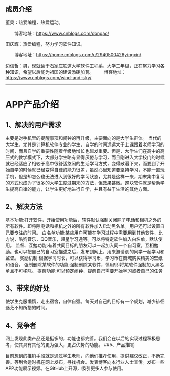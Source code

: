 ## 成员介绍
董奥：热爱编程，热爱运动。

　　博客地址：https://www.cnblogs.com/dongao/

田庆辉：热爱编程，努力学习软件知识。

　　博客地址：https://home.cnblogs.com/u/2940500426yingxin/

边信哲：男，现就读于石家庄铁道大学软件工程系，大学二年级，正在努力学习各种知识，希望以后能为祖国的建设添砖加瓦。
　　博客地址：https://www.cnblogs.com/wind-and-sky/
  
  ---
# APP产品介绍
## 1、解决的用户需求

主要是对手机里的提醒事项和闹钟的再升级，主要面向的是大学生群体。
当代的大学生，尤其是计算机软件专业的学生，自学的时间远远大于上课跟着老师学习的时间，而且自学的重要性随着年级地增长也越发重要。但是，大学生们在高中的高压式的教学模式下，大部分学生略有显得厌倦与学习，而且刚进入大学校门的时候就已经适应了相较于高中很舒适悠闲的生活学习方式，变得散漫下来，而要到了开始自学的时候就已经变得自律的能力很差，虽然心里知道要坚持学习，不能一直玩手机，但是却怎么也无法进入到很好的学习状态，尤其是这样一来，期末集中复习的方式也成为了很多的大学生度过期末的方法，但效果甚微。这块软件就是帮助学生提高自律的能力，让学生更好地进行自学，并且有益于生活的其他方面。
## 2、解决方法
  基本功能:打开软件，开始使用功能后，软件默认强制关闭除了电话和相机之外的所有软件。即将除电话和相机之外的所有软件加入启动黑名单。用户还可以设置自己要专注的时间。
  白名单功能:某些用户可能在学习过程中需要用到其他软件，比方说，酷狗音乐，QQ音乐，超星学习通等。可以将特定软件加入白名单，默认使用。
  监督、互勉功能:有着共同目标的朋友可以一起加入同一个自习室，互相勉励。也可以把自己的自习室描述之后，发布到网上，用来邀请别的同学一起学习和监督。
  奖励机制:根据学习时长，可以获得学习币，学习币在商城购买精美的壁纸和语音。
  强制删除某软件的功能:强制删除某软件，慎用!即将某软件强制加入黑名单且不可移除。
  提醒功能:可以预定闹钟，提醒自己需要开始学习或者自己的任务
## 3、带来的好处
使学生克服懒惰，走出宿舍，自律自强。每天对自己的目标有一个规划，减少徘徊迷茫不知所措的时间。
## 4、竞争者
网上发现此类产品还是挺多的，功能也都完善。我们会在以后的实现过程积极思考，使其具有其他的更为强大，更占优势的功能。
##5、产品推销

目前想到的推销手段就是通过学生老师，向他们推荐使用，提供建议改正，不断完善。等到合适时机在网上发布，寻找机会。发表博客向本行业人士宣传。发布一些APP功能展示视频。在GitHub上开源，吸引更多人参与使用。
